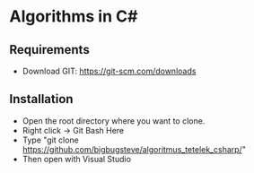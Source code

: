 # Algorithms in C#

## Requirements
- Download GIT: https://git-scm.com/downloads

## Installation
- Open the root directory where you want to clone.
- Right click -> Git Bash Here
- Type "git clone https://github.com/bigbugsteve/algoritmus_tetelek_csharp/"
- Then open with Visual Studio
